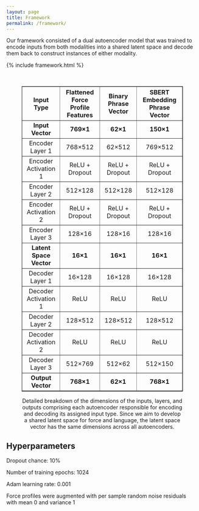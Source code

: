 ```yaml
---
layout: page
title: Framework
permalink: /framework/
---
```


Our framework consisted of a dual autoencoder model that was trained to encode inputs from both modalities into a shared latent space and decode them back to construct instances of either modality.

{% include framework.html %}

<br>

<figure>
    <table border="1" style="border-collapse: collapse; text-align: center; width: 100%;">
        <thead>
            <tr>
                <th>Input Type</th>
                <th>Flattened Force Profile Features</th>
                <th>Binary Phrase Vector</th>
                <th>SBERT Embedding Phrase Vector</th>
            </tr>
        </thead>
        <tbody>
            <tr>
                <td><strong>Input Vector</strong></td>
                <td><strong>769×1</strong></td>
                <td><strong>62×1</strong></td>
                <td><strong>150×1</strong></td>
            </tr>
            <tr>
                <td>Encoder Layer 1</td>
                <td>768×512</td>
                <td>62×512</td>
                <td>769×512</td>
            </tr>
            <tr>
                <td>Encoder Activation 1</td>
                <td>ReLU + Dropout</td>
                <td>ReLU + Dropout</td>
                <td>ReLU + Dropout</td>
            </tr>
            <tr>
                <td>Encoder Layer 2</td>
                <td>512×128</td>
                <td>512×128</td>
                <td>512×128</td>
            </tr>
            <tr>
                <td>Encoder Activation 2</td>
                <td>ReLU + Dropout</td>
                <td>ReLU + Dropout</td>
                <td>ReLU + Dropout</td>
            </tr>
            <tr>
                <td>Encoder Layer 3</td>
                <td>128×16</td>
                <td>128×16</td>
                <td>128×16</td>
            </tr>
            <tr>
                <td><strong>Latent Space Vector</strong></td>
                <td><strong>16×1</strong></td>
                <td><strong>16×1</strong></td>
                <td><strong>16×1</strong></td>
            </tr>
            <tr>
                <td>Decoder Layer 1</td>
                <td>16×128</td>
                <td>16×128</td>
                <td>16×128</td>
            </tr>
            <tr>
                <td>Decoder Activation 1</td>
                <td>ReLU</td>
                <td>ReLU</td>
                <td>ReLU</td>
            </tr>
            <tr>
                <td>Decoder Layer 2</td>
                <td>128×512</td>
                <td>128×512</td>
                <td>128×512</td>
            </tr>
            <tr>
                <td>Decoder Activation 2</td>
                <td>ReLU</td>
                <td>ReLU</td>
                <td>ReLU</td>
            </tr>
            <tr>
                <td>Decoder Layer 3</td>
                <td>512×769</td>
                <td>512×62</td>
                <td>512×150</td>
            </tr>
            <tr>
                <td><strong>Output Vector</strong></td>
                <td><strong>768×1</strong></td>
                <td><strong>62×1</strong></td>
                <td><strong>768×1</strong></td>
            </tr>
        </tbody>
    </table>
    <figcaption style="text-align: center;">Detailed breakdown of the dimensions of the inputs, layers, and outputs comprising each autoencoder responsible for encoding and decoding its assigned input type. Since we aim to develop a shared latent space for force and language, the latent space vector has the same dimensions across all autoencoders.</figcaption>
</figure>

## Hyperparameters

Dropout chance: 10%

Number of training epochs: 1024

Adam learning rate: 0.001

Force profiles were augmented with per sample random noise residuals with mean 0 and variance 1